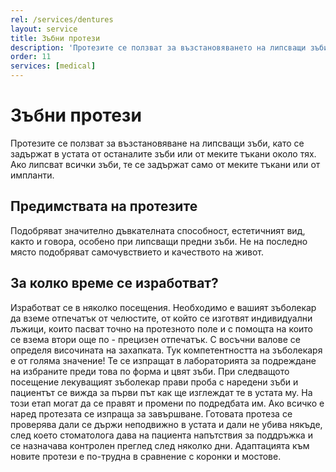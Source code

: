 ```yaml
---
rel: /services/dentures
layout: service
title: Зъбни протези
description: 'Протезите се ползват за възстановяването на липсващи зъби, като се задържат в устата от останалите зъби или от меките тъкани около тях. Ако липсват всички зъби, те се задържат само от меките тъкани или от импланти. Предимствата на протезите са, че подобряват значително дъвкателната способност, естетичния вид, както и гласовото възпроизвеждане, особено при липсващи предни зъби. За да бъдат едни протези като естествени зъби голяма роля има роботата на зъботехника и това до колко добър зъболекар сте попаднали.'
order: 11
services: [medical]
---
```

# Зъбни протези

Протезите се ползват за възстановяване на липсващи зъби, като се задържат в устата от останалите зъби или от меките тъкани около тях. Ако липсват всички зъби, те се задържат само от меките тъкани или от импланти.

## Предимствата на протезите
Подобряват значително дъвкателната способност, естетичният вид, както и говора, особено при липсващи предни зъби. Не на последно място подобряват самочувствието и качеството на живот.

## За колко време се изработват?

Изработват се в няколко посещения. Необходимо е вашият зъболекар да вземе отпечатък от челюстите, от който се изготвят индивидуални лъжици, които пасват точно на протезното поле и с помощта на които се взема втори още по - прецизен отпечатък. С восъчни валове се определя височината на захапката. Тук компетентността на зъболекаря е от голяма значение! Те се изпращат в лабораторията за подреждане на избраните преди това по форма и цвят зъби. При следващото посещение лекуващият зъболекар прави проба с наредени зъби и пациентът се вижда за първи път как ще изглеждат те в устата му. На този етап могат да се правят и промени по подредбата им. Ако всичко е наред протезата се изпраща за завършване. Готовата протеза се проверява дали се държи неподвижно в устата и дали не убива някъде, след което стоматолога дава на пациента  напътствия за поддръжка и се назначава контролен преглед след няколко дни. Адаптацията към новите протези е по-трудна в сравнение с коронки и мостове.
